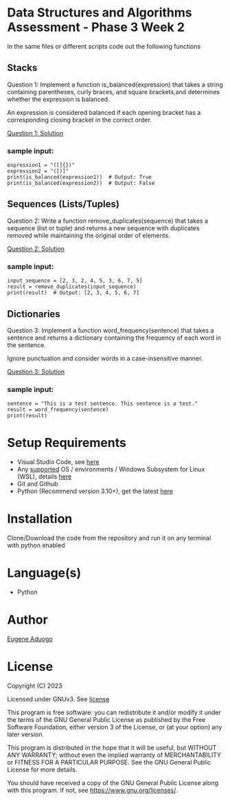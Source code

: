 # Data Structures and Algorithms Assessment - Phase 3 Week 2

In the same files or different scripts code out the following functions

## Stacks

Question 1: Implement a function is_balanced(expression) that takes a string 
containing parentheses, curly braces, and square brackets,and determines whether 
the expression is balanced. 

An expression is considered balanced if each opening bracket has a corresponding closing 
bracket in the correct order.  

[Question 1: Solution](/assessment1.py)

### sample input:
```
expression1 = "([]{})"
expression2 = "([)]"
print(is_balanced(expression1))  # Output: True
print(is_balanced(expression2))  # Output: False 
```

## Sequences (Lists/Tuples)

Question 2: Write a function remove_duplicates(sequence) that takes a 
sequence (list or tuple) and returns a new sequence with duplicates 
removed while maintaining the original order of elements.  

[Question 2: Solution](/assessment2.py)

### sample input:
```
input_sequence = [2, 3, 2, 4, 5, 3, 6, 7, 5]
result = remove_duplicates(input_sequence)
print(result)  # Output: [2, 3, 4, 5, 6, 7]
```

## Dictionaries

Question 3: Implement a function word_frequency(sentence) that takes 
a sentence and returns a dictionary containing the frequency of each 
word in the sentence. 

Ignore punctuation and consider words in a case-insensitive manner.  

[Question 3: Solution](/assessment3.py)

### sample input:

```
sentence = "This is a test sentence. This sentence is a test."
result = word_frequency(sentence)
print(result)
```
# Setup Requirements

- Visual Studio Code, see [here](https://code.visualstudio.com/)
- Any [supported](https://www.python.org/downloads/) OS / environments / Windows Subsystem for Linux (WSL), details [here](https://learn.microsoft.com/en-us/windows/python/web-frameworks)
- Git and Github
- Python (Recommend version 3.10+), get the latest [here](https://www.python.org/downloads/)

# Installation

Clone/Download the code from the repository and run it on any terminal with python enabled

# Language(s)
- Python

# Author

[Eugene Aduogo](https://github.com/eugenemrg)

# License
Copyright (C) 2023

Licensed under GNUv3. See [license](/LICENSE)

This program is free software: you can redistribute it and/or modify
it under the terms of the GNU General Public License as published by
the Free Software Foundation, either version 3 of the License, or
(at your option) any later version.

This program is distributed in the hope that it will be useful,
but WITHOUT ANY WARRANTY; without even the implied warranty of
MERCHANTABILITY or FITNESS FOR A PARTICULAR PURPOSE.  See the
GNU General Public License for more details.

You should have received a copy of the GNU General Public License
along with this program.  If not, see <https://www.gnu.org/licenses/>.